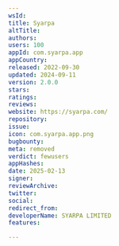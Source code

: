 ```yaml
---
wsId: 
title: Syarpa
altTitle: 
authors: 
users: 100
appId: com.syarpa.app
appCountry: 
released: 2022-09-30
updated: 2024-09-11
version: 2.0.0
stars: 
ratings: 
reviews: 
website: https://syarpa.com/
repository: 
issue: 
icon: com.syarpa.app.png
bugbounty: 
meta: removed
verdict: fewusers
appHashes: 
date: 2025-02-13
signer: 
reviewArchive: 
twitter: 
social: 
redirect_from: 
developerName: SYARPA LIMITED
features: 

---
```


